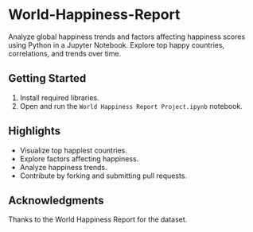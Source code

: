 # World-Happiness-Report

Analyze global happiness trends and factors affecting happiness scores using Python in a Jupyter Notebook. Explore top happy countries, correlations, and trends over time.

## Getting Started

1. Install required libraries.
2. Open and run the `World Happiness Report Project.ipynb` notebook.


## Highlights

- Visualize top happiest countries.
- Explore factors affecting happiness.
- Analyze happiness trends.
- Contribute by forking and submitting pull requests.

## Acknowledgments

Thanks to the World Happiness Report for the dataset.
